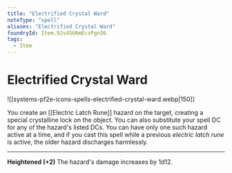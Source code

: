 ```yaml
---
title: "Electrified Crystal Ward"
noteType: "spell"
aliases: "Electrified Crystal Ward"
foundryId: Item.9Js45U6mEcsPgn36
tags:
  - Item
---
```


# Electrified Crystal Ward
![[systems-pf2e-icons-spells-electrified-crystal-ward.webp|150]]

You create an [[Electric Latch Rune]] hazard on the target, creating a special crystalline lock on the object. You can also substitute your spell DC for any of the hazard's listed DCs. You can have only one such hazard active at a time, and if you cast this spell while a previous _electric latch rune_ is active, the older hazard discharges harmlessly.

* * *

**Heightened (+2)** The hazard's damage increases by 1d12.
